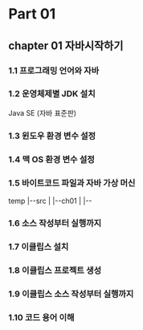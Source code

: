 # Part 01
## chapter 01 자바시작하기
### 1.1 프로그래밍 언어와 자바
### 1.2 운영체제별 JDK 설치
Java SE (자바 표준판)
### 1.3 윈도우 환경 변수 설정
### 1.4 맥 OS 환경 변수 설정
### 1.5 바이트코드 파일과 자바 가상 머신
temp
|--src
|   |--ch01
|        |-- 
### 1.6 소스 작성부터 실행까지
### 1.7 이클립스 설치
### 1.8 이클립스 프로젝트 생성
### 1.9 이클립스 소스 작성부터 실행까지
### 1.10 코드 용어 이해